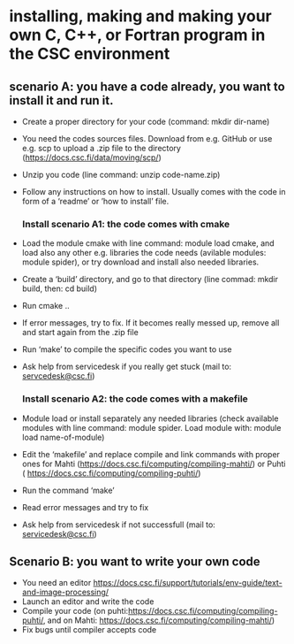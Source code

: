 # installing, making and making your own C, C++, or Fortran program in the CSC environment

## scenario A: you have a code already, you want to install it and run it.
 - Create a proper directory for your code (command: mkdir dir-name)
 - You need the codes sources files. Download from e.g. GitHub or use e.g. scp to upload a .zip file to the directory (https://docs.csc.fi/data/moving/scp/)
 - Unzip you code (line command: unzip code-name.zip)
 - Follow any instructions on how to install. Usually comes with the code in form of a ‘readme’ or ’how to install’ file.

   ### Install scenario A1: the code comes with cmake
 - Load the module cmake with line command: module load cmake, and load also any other e.g. libraries the code needs (avilable modules: module spider), or try download and install also needed libraries.
 - Create a ‘build’ directory, and go to that directory (line commad: mkdir build, then: cd build)
 - Run cmake ..
 - If error messages, try to fix. If it becomes really messed up, remove all and start again from the .zip file
 - Run ‘make’ to compile the specific codes you want to use
 - Ask help from servicedesk if you really get stuck (mail to: servcedesk@csc.fi)

   ### Install scenario A2: the code comes with a makefile
 - Module load or install separately any needed libraries (check available modules with line command: module spider. Load module with: module load name-of-module)
 - Edit the ‘makefile’ and replace compile and link commands with proper ones for Mahti (https://docs.csc.fi/computing/compiling-mahti/) or Puhti ( https://docs.csc.fi/computing/compiling-puhti/)
 - Run the command ‘make’
 - Read error messages and try to fix
 - Ask help from servicedesk if not successfull (mail to: servicedesk@csc.fi)

## Scenario B: you want to write your own code
 - You need an editor https://docs.csc.fi/support/tutorials/env-guide/text-and-image-processing/
 - Launch an editor and write the code
 - Compile your code (on puhti:https://docs.csc.fi/computing/compiling-puhti/, and on Mahti: https://docs.csc.fi/computing/compiling-mahti/)
 - Fix bugs until compiler accepts code
